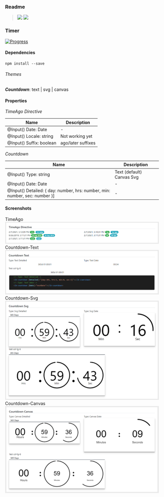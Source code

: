 ### Readme

> [![](https://img.shields.io/badge/Main-readme‌‌‌‌‌‌‌-white)](../../../readme.desc.md)
> [![](https://img.shields.io/badge/usage‌‌‌‌‌‌‌-orange)](usage.md)

### Timer

[![Progress](https://img.shields.io/badge/Demo-✔✔✔✔☐‌‌‌‌‌‌‌-blue)](https://krsln.github.io/NgLootBox/LootBox/Timers)  

#### Dependencies
```
npm install --save 
```

###### Themes
**_Countdown_**: text | svg | canvas

#### Properties
_TimeAgo Directive_  

Name | Description
 --- | ---  
@Input() Date: Date | -
@Input() Locale: string | Not working yet
@Input() Suffix: boolean | ago/later suffixes
  
_Countdown_  

Name | Description
--- | ---  
@Input() Type: string | Text (default) Canvas Svg
@Input() Date: Date | -
@Input() Detailed: { day: number, hrs: number, min: number, sec: number }] | -

#### Screenshots
TimeAgo  
![](Screenshots/TimeAgo.png "TimeAgo")  
Countdown-Text    
![](Screenshots/Countdown-Text.png "Countdown-Text")  
Countdown-Svg  
![](Screenshots/Countdown-Svg.png "Countdown-Svg")  
Countdown-Canvas  
![](Screenshots/Countdown-Canvas.png "Countdown-Canvas")  
